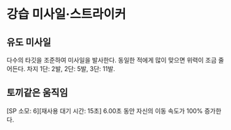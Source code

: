 # 강습 미사일·스트라이커

## 유도 미사일

다수의 타깃을 조준하여 미사일을 발사한다. 동일한 적에게 많이 맞으면 위력이 조금 줄어든다. 차지 1단: 2발, 2단: 5발, 3단: 11발.

## 토끼같은 움직임

[SP 소모: 6][재사용 대기 시간: 15초] 6.00초 동안 자신의 이동 속도가 100% 증가한다.
